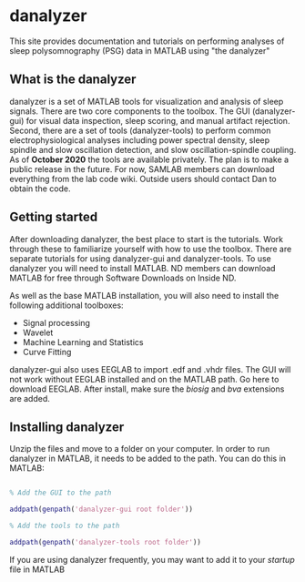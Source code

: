 # danalyzer

This site provides documentation and tutorials on performing analyses of sleep polysomnography (PSG) data in MATLAB using "the danalyzer"

## What is the danalyzer

danalyzer is a set of MATLAB tools for visualization and analysis of sleep signals. There are two core components to the toolbox. The GUI (danalyzer-gui) for visual data inspection, sleep scoring, and manual artifact rejection. Second, there are a set of tools (danalyzer-tools) to perform common electrophysiological analyses including power spectral density, sleep spindle and slow oscillation detection, and slow oscillation-spindle coupling. As of **October 2020** the tools are available privately. The plan is to make a public release in the future. For now, SAMLAB members can download everything from the lab code wiki. Outside users should contact Dan to obtain the code. 

## Getting started

After downloading danalyzer, the best place to start is the tutorials. Work through these to familiarize yourself with how to use the toolbox. There are separate tutorials for using danalyzer-gui and danalyzer-tools. To use danalyzer you will need to install MATLAB. ND members can download MATLAB for free through Software Downloads on Inside ND. 

As well as the base MATLAB installation, you will also need to install the following additional toolboxes:

* Signal processing
* Wavelet
* Machine Learning and Statistics
* Curve Fitting

danalyzer-gui also uses EEGLAB to import .edf and .vhdr files. The GUI will not work without EEGLAB installed and on the MATLAB path. Go here to download EEGLAB. After install, make sure the *biosig* and *bva* extensions are added.

## Installing danalyzer

Unzip the files and move to a folder on your computer. In order to run danalyzer in MATLAB, it needs to be added to the path. You can do this in MATLAB:

```matlab

% Add the GUI to the path

addpath(genpath('danalyzer-gui root folder'))

% Add the tools to the path

addpath(genpath('danalyzer-tools root folder'))

```

If you are using danalyzer frequently, you may want to add it to your *startup* file in MATLAB